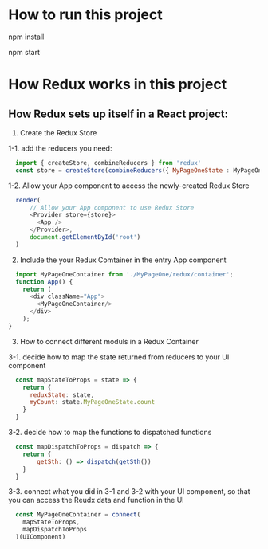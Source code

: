 # How to run this project

npm install

npm start

# How Redux works in this project

## How Redux sets up itself in a React project: 

1. Create the Redux Store

1-1. add the reducers you need: 

```javascript
  import { createStore, combineReducers } from 'redux'
  const store = createStore(combineReducers({ MyPageOneState : MyPageOneReducer}))
```

1-2. Allow your App component to access the newly-created Redux Store
```javascript
  render(
      // Allow your App component to use Redux Store
      <Provider store={store}>
        <App />
      </Provider>,
      document.getElementById('root')
  )
```

2. Include the your Redux Comtainer in the entry App component
```javascript
  import MyPageOneContainer from './MyPageOne/redux/container';
  function App() {
    return (
      <div className="App">
        <MyPageOneContainer/>
      </div>
    );
}
```

3. How to connect different moduls in a Redux Container 

3-1. decide how to map the state returned from reducers to your UI component
```javascript
  const mapStateToProps = state => {
    return {
      reduxState: state, 
      myCount: state.MyPageOneState.count
    }
  }
```

3-2. decide how to map the functions to dispatched functions 
```javascript
  const mapDispatchToProps = dispatch => {
    return {
        getSth: () => dispatch(getSth())
    }
  }
```


3-3. connect what you did in 3-1 and 3-2 with your UI component, so that you can access the Reudx data and function in the UI
```javascript
  const MyPageOneContainer = connect(
    mapStateToProps,
    mapDispatchToProps
  )(UIComponent)
```



